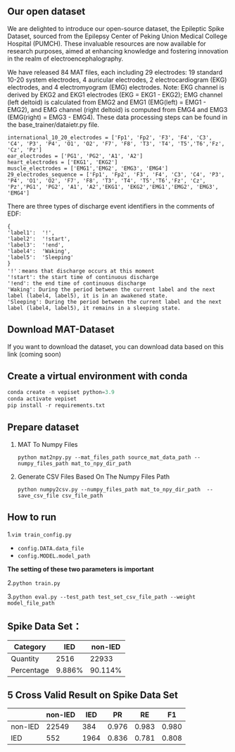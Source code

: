 ## Our open dataset

We are delighted to introduce our open-source dataset, the Epileptic Spike Dataset, sourced from the Epilepsy Center of Peking Union Medical College Hospital (PUMCH). These invaluable resources are now available for research purposes, aimed at enhancing knowledge and fostering innovation in the realm of electroencephalography.



We have released 84 MAT files, each including 29 electrodes: 19 standard 10-20 system electrodes, 4 auricular electrodes, 2 electrocardiogram (EKG) electrodes, and 4 electromyogram (EMG) electrodes. Note: EKG channel is derived by EKG2 and EKG1 electrodes (EKG = EKG1 - EKG2); EMG channel (left deltoid) is calculated from EMG2 and EMG1 (EMG(left) = EMG1 - EMG2), and EMG channel (right deltoid) is computed from EMG4 and EMG3 (EMG(right) = EMG3 - EMG4). These data processing steps can be found in the base_trainer/dataietr.py file.

```
international_10_20_electrodes = ['Fp1', 'Fp2', 'F3', 'F4', 'C3', 'C4', 'P3', 'P4', 'O1', 'O2', 'F7', 'F8', 'T3', 'T4', 'T5','T6','Fz', 'Cz', 'Pz']
ear_electrodes = ['PG1', 'PG2', 'A1', 'A2']
heart_electrodes = ['EKG1', 'EKG2']
muscle_electrodes = ['EMG1','EMG2', 'EMG3', 'EMG4']
29_electrodes_sequence = ['Fp1', 'Fp2', 'F3', 'F4', 'C3', 'C4', 'P3', 'P4', 'O1', 'O2', 'F7', 'F8', 'T3', 'T4', 'T5','T6','Fz', 'Cz', 'Pz','PG1', 'PG2', 'A1', 'A2','EKG1', 'EKG2','EMG1','EMG2', 'EMG3', 'EMG4']
```

There are three types of discharge event identifiers in the comments of EDF:

```
{
'label1':  '!',
'label2':  '!start',
'label3':  '!end',
'label4':  'Waking',
'label5':  'Sleeping'
}
'!'：means that discharge occurs at this moment 
'!start': the start time of continuous discharge
'!end': the end time of continuous discharge
'Waking': During the period between the current label and the next label (label4, label5), it is in an awakened state.
'Sleeping': During the period between the current label and the next label (label4, label5), it remains in a sleeping state.
```

## Download MAT-Dataset

If you want to download the dataset, you can download data based on this link (coming soon)

## Create a virtual environment with conda

```python
conda create -n vepiset python=3.9
conda activate vepiset
pip install -r requirements.txt
```

## Prepare dataset

1. MAT To Numpy Files

   ```
   python mat2npy.py --mat_files_path source_mat_data_path --numpy_files_path mat_to_npy_dir_path 
   ```
2. Generate CSV Files Based On The Numpy Files Path

   ```
   python numpy2csv.py --numpy_files_path mat_to_npy_dir_path  --save_csv_file csv_file_path
   ```

## How to run

1.`vim train_config.py`

- `config.DATA.data_file`
- `config.MODEL.model_path`

**The setting of these two parameters is important**

2.`python train.py`

3.`python eval.py --test_path test_set_csv_file_path --weight model_file_path`

## Spike Data Set：


| Category   | IED    | non-IED |
| ---------- | ------ | ------- |
| Quantity   | 2516   | 22933   |
| Percentage | 9.886% | 90.114% |

## 5 Cross Valid Result on Spike Data Set


|         | non-IED | IED  | PR    | RE    | F1    |
| ------- | ------- | ---- | ----- | ----- | ----- |
| non-IED | 22549   | 384  | 0.976 | 0.983 | 0.980 |
| IED     | 552     | 1964 | 0.836 | 0.781 | 0.808 |
